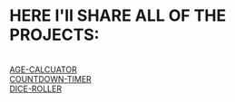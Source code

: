 <h1>HERE I'll SHARE ALL OF THE PROJECTS:</h1> </br>
<a href="https://graceful-manatee-0043a6.netlify.app/">AGE-CALCUATOR</a> </br>
<a href="https://resonant-platypus-2889ef.netlify.app/">COUNTDOWN-TIMER</a> <br>
<a href="https://storied-tanuki-87f72f.netlify.app/">DICE-ROLLER</a>

